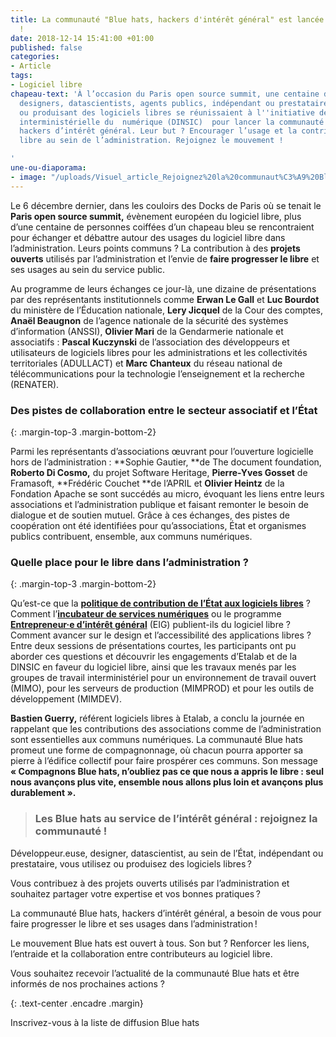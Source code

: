 ```yaml
---
title: La communauté "Blue hats, hackers d'intérêt général" est lancée. Rejoignez-nous
  !
date: 2018-12-14 15:41:00 +01:00
published: false
categories:
- Article
tags:
- Logiciel libre
chapeau-text: 'À l’occasion du Paris open source summit, une centaine de développeur.euses,
  designers, datascientists, agents publics, indépendant ou prestataire utilisant
  ou produisant des logiciels libres se réunissaient à l''initiative de la direction
  interministérielle du  numérique (DINSIC)  pour lancer la communauté Blue hats,
  hackers d’intérêt général. Leur but ? Encourager l’usage et la contribution au logiciel
  libre au sein de l’administration. Rejoignez le mouvement !

'
une-ou-diaporama:
- image: "/uploads/Visuel_article_Rejoignez%20la%20communaut%C3%A9%20Bluehats.jpg"
---
```


Le 6 décembre dernier, dans les couloirs des Docks de Paris où se tenait le **Paris open source summit,** évènement européen du logiciel libre, plus d’une centaine de personnes coiffées d’un chapeau bleu se rencontraient pour échanger et débattre autour des usages du logiciel libre dans l’administration. 
Leurs points communs ? La contribution à des **projets ouverts** utilisés par l’administration et l’envie de **faire progresser le libre** et ses usages au sein du service public.

Au programme de leurs échanges ce jour-là, une dizaine de présentations par des représentants institutionnels comme **Erwan Le Gall** et **Luc Bourdot** du ministère de l’Éducation nationale, **Lery Jicquel** de la Cour des comptes, **Anaël Beaugnon** de l’agence nationale de la sécurité des systèmes d’information (ANSSI), **Olivier Mari** de la Gendarmerie nationale et associatifs : **Pascal Kuczynski** de l’association des développeurs et utilisateurs de logiciels libres pour les administrations et les collectivités territoriales (ADULLACT) et **Marc Chanteux** du réseau national de télécommunications pour la technologie l’enseignement et la recherche (RENATER).

### Des pistes de collaboration entre le secteur associatif et l’État ###
{: .margin-top-3 .margin-bottom-2}  

Parmi les représentants d’associations œuvrant pour l’ouverture logicielle hors de l’administration : **Sophie Gautier, **de The document foundation, **Roberto Di Cosmo,** du projet Software Heritage, **Pierre-Yves Gosset** de Framasoft, **Frédéric Couchet **de l’APRIL et **Olivier Heintz** de la Fondation Apache se sont succédés au micro, évoquant les liens entre leurs associations et l’administration publique et faisant remonter le besoin de dialogue et de soutien mutuel. Grâce à ces échanges, des pistes de coopération ont été identifiées pour qu’associations, État et organismes publics contribuent, ensemble, aux communs numériques. 

### Quelle place pour le libre dans l’administration ? ###
{: .margin-top-3 .margin-bottom-2} 

Qu’est-ce que la [**politique de contribution de l’État aux logiciels libres**](https://www.numerique.gouv.fr/publications/politique-logiciel-libre/) ? Comment l’[**incubateur de services numériques**](https://beta.gouv.fr/) ou le programme [**Entrepreneur·e d’intérêt général**](https://entrepreneur-interet-general.etalab.gouv.fr/) (EIG) publient-ils du logiciel libre ? Comment avancer sur le design et l’accessibilité des applications libres ? Entre deux sessions de présentations courtes, les participants ont pu aborder ces questions et découvrir les engagements d’Etalab et de la DINSIC en faveur du logiciel libre, ainsi que les travaux menés par les groupes de travail interministériel pour un environnement de travail ouvert (MIMO), pour les serveurs de production (MIMPROD) et pour les outils de développement (MIMDEV).

**Bastien Guerry,** référent logiciels libres à Etalab, a conclu la journée en rappelant que les contributions des associations comme de l’administration sont essentielles aux communs numériques. La communauté Blue hats promeut une forme de compagnonnage, où chacun pourra apporter sa pierre à l’édifice collectif pour faire prospérer ces communs.
Son message **« Compagnons Blue hats, n’oubliez pas ce que nous a appris le libre : seul nous avançons plus vite, ensemble nous allons plus loin et avançons plus durablement ».**


> ### Les Blue hats au service de l’intérêt général : rejoignez la communauté ! ###

Développeur.euse, designer, datascientist, au sein de l’État, indépendant ou prestataire, vous utilisez ou produisez des logiciels libres ?

Vous contribuez à des projets ouverts utilisés par l’administration et souhaitez partager votre expertise et vos bonnes pratiques ?

La communauté Blue hats, hackers d’intérêt général, a besoin de vous pour faire progresser le libre et ses usages dans l’administration !

Le mouvement Blue hats est ouvert à tous. Son but ? Renforcer les liens, l’entraide et la collaboration entre contributeurs au logiciel libre.

Vous souhaitez recevoir l’actualité de la communauté Blue hats et être informés de nos prochaines actions ? 

{: .text-center .encadre .margin}

Inscrivez-vous à la liste de diffusion Blue hats
 

